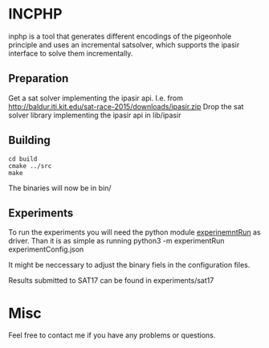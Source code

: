 # INCPHP
inphp is a tool that generates different encodings of the pigeonhole
principle and uses an incremental satsolver, which supports the ipasir interface
to solve them incrementally.

## Preparation
Get a sat solver implementing the ipasir api.
I.e. from http://baldur.iti.kit.edu/sat-race-2015/downloads/ipasir.zip
Drop the sat solver library implementing the ipasir api in lib/ipasir

## Building
```
cd build
cmake ../src
make
```

The binaries will now be in bin/

## Experiments

To run the experiments you will need the python module
[experinemntRun](https://github.com/StephanGocht/experimentRun) as driver. Than
it is as simple as running python3 -m experimentRun experimentConfig.json

It might be neccessary to adjust the binary fiels in the configuration files.

Results submitted to SAT17 can be found in experiments/sat17

# Misc
Feel free to contact me if you have any problems or questions.